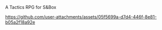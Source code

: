 A Tactics RPG for S&Box


https://github.com/user-attachments/assets/05f5699a-d7d4-446f-8e81-b05a2f18a92e

